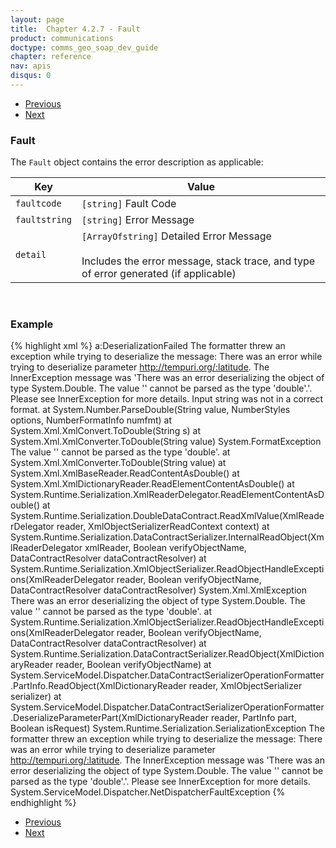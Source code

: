 ```yaml
---
layout: page
title:  Chapter 4.2.7 - Fault
product: communications
doctype: comms_geo_soap_dev_guide
chapter: reference
nav: apis
disqus: 0
---
```


<ul class="pager">
  <li class="previous"><a href="/communications/dev-guide_geo_soap/reference/get-server-time-response"><i class="glyphicon glyphicon-chevron-left"></i>Previous</a></li>
  <li class="next"><a href="/communications/dev-guide_geo_soap/reference/errors/">Next<i class="glyphicon glyphicon-chevron-right"></i></a></li>
</ul>

<h3>Fault</h3>

The <code>Fault</code> object contains the error description as applicable:

<div class="mobile-table">
  <table class="styled-table">
    <thead>
      <tr>
        <th>Key</th>
        <th>Value</th>
      </tr>
    </thead>
    <tbody>
      <tr>
        <td><code>faultcode</code></td>
        <td><code>[string]</code> Fault Code</td>
      </tr>
      <tr>
        <td><code>faultstring</code></td>
        <td><code>[string]</code> Error Message</td>
      </tr>
      <tr>
        <td><code>detail</code></td>
        <td><code>[ArrayOfstring]</code> Detailed Error Message
        <br/><br/>
        Includes the error message, stack trace, and type of error generated (if applicable)</td>
      </tr>
    </tbody>
  </table>
</div>
<br/>

<h3>Example</h3>

{% highlight xml %}
<Fault>
  <faultcode xmlns:a="http://schemas.microsoft.com/net/2005/12/windowscommunicationfoundation/dispatcher">a:DeserializationFailed</faultcode>
  <faultstring xml:lang="en-US">The formatter threw an exception while trying to deserialize the message: There was an error while trying to deserialize parameter http://tempuri.org/:latitude. The InnerException message was 'There was an error deserializing the object of type System.Double. The value '' cannot be parsed as the type 'double'.'.  Please see InnerException for more details.</faultstring>
  <detail>
    <ExceptionDetail xmlns="http://schemas.datacontract.org/2004/07/System.ServiceModel" xmlns:i="http://www.w3.org/2001/XMLSchema-instance">
      <HelpLink i:nil="true"/>
      <InnerException>
        <HelpLink i:nil="true"/>
        <InnerException>
          <HelpLink i:nil="true"/>
          <InnerException>
            <HelpLink i:nil="true"/>
            <InnerException i:nil="true"/>
            <Message>Input string was not in a correct format.</Message>
            <StackTrace>at System.Number.ParseDouble(String value, NumberStyles options, NumberFormatInfo numfmt)
              at System.Xml.XmlConvert.ToDouble(String s)
              at System.Xml.XmlConverter.ToDouble(String value)</StackTrace>
            <Type>System.FormatException</Type>
          </InnerException>
          <Message>The value '' cannot be parsed as the type 'double'.</Message>
          <StackTrace>at System.Xml.XmlConverter.ToDouble(String value)
          at System.Xml.XmlBaseReader.ReadContentAsDouble()
          at System.Xml.XmlDictionaryReader.ReadElementContentAsDouble()
          at System.Runtime.Serialization.XmlReaderDelegator.ReadElementContentAsDouble()
          at System.Runtime.Serialization.DoubleDataContract.ReadXmlValue(XmlReaderDelegator reader, XmlObjectSerializerReadContext context)
          at System.Runtime.Serialization.DataContractSerializer.InternalReadObject(XmlReaderDelegator xmlReader, Boolean verifyObjectName, DataContractResolver dataContractResolver)
          at System.Runtime.Serialization.XmlObjectSerializer.ReadObjectHandleExceptions(XmlReaderDelegator reader, Boolean verifyObjectName, DataContractResolver dataContractResolver)</StackTrace>
          <Type>System.Xml.XmlException</Type>
        </InnerException>
        <Message>There was an error deserializing the object of type System.Double. The value '' cannot be parsed as the type 'double'.</Message>
        <StackTrace>at System.Runtime.Serialization.XmlObjectSerializer.ReadObjectHandleExceptions(XmlReaderDelegator reader, Boolean verifyObjectName, DataContractResolver dataContractResolver)
        at System.Runtime.Serialization.DataContractSerializer.ReadObject(XmlDictionaryReader reader, Boolean verifyObjectName)
        at System.ServiceModel.Dispatcher.DataContractSerializerOperationFormatter.PartInfo.ReadObject(XmlDictionaryReader reader, XmlObjectSerializer serializer)
        at System.ServiceModel.Dispatcher.DataContractSerializerOperationFormatter.DeserializeParameterPart(XmlDictionaryReader reader, PartInfo part, Boolean isRequest)</StackTrace>
        <Type>System.Runtime.Serialization.SerializationException</Type>
      </InnerException>
      <Message>The formatter threw an exception while trying to deserialize the message: There was an error while trying to deserialize parameter http://tempuri.org/:latitude. The InnerException message was 'There was an error deserializing the object of type System.Double. The value '' cannot be parsed as the type 'double'.'.  Please see InnerException for more details.</Message>
      <StackTrace><![CDATA[at System.ServiceModel.Dispatcher.DataContractSerializerOperationFormatter.DeserializeParameterPart(XmlDictionaryReader reader, PartInfo part, Boolean isRequest)
      at System.ServiceModel.Dispatcher.DataContractSerializerOperationFormatter.DeserializeParameter(XmlDictionaryReader reader, PartInfo part, Boolean isRequest)
      at System.ServiceModel.Dispatcher.DataContractSerializerOperationFormatter.DeserializeParameters(XmlDictionaryReader reader, PartInfo[] parts, Object[] parameters, Boolean isRequest)
      at System.ServiceModel.Dispatcher.DataContractSerializerOperationFormatter.DeserializeBody(XmlDictionaryReader reader, MessageVersion version, String action, MessageDescription messageDescription, Object[] parameters, Boolean isRequest)
      at System.ServiceModel.Dispatcher.OperationFormatter.DeserializeBodyContents(Message message, Object[] parameters, Boolean isRequest)
      at System.ServiceModel.Dispatcher.OperationFormatter.DeserializeRequest(Message message, Object[] parameters)
      at System.ServiceModel.Dispatcher.DispatchOperationRuntime.DeserializeInputs(MessageRpc& rpc)
      at System.ServiceModel.Dispatcher.DispatchOperationRuntime.InvokeBegin(MessageRpc& rpc)
      at System.ServiceModel.Dispatcher.ImmutableDispatchRuntime.ProcessMessage5(MessageRpc& rpc)
      at System.ServiceModel.Dispatcher.ImmutableDispatchRuntime.ProcessMessage41(MessageRpc& rpc)
      at System.ServiceModel.Dispatcher.ImmutableDispatchRuntime.ProcessMessage4(MessageRpc& rpc)
      at System.ServiceModel.Dispatcher.ImmutableDispatchRuntime.ProcessMessage31(MessageRpc& rpc)
      at System.ServiceModel.Dispatcher.ImmutableDispatchRuntime.ProcessMessage3(MessageRpc& rpc)
      at System.ServiceModel.Dispatcher.ImmutableDispatchRuntime.ProcessMessage2(MessageRpc& rpc)
      at System.ServiceModel.Dispatcher.ImmutableDispatchRuntime.ProcessMessage11(MessageRpc& rpc)
      at System.ServiceModel.Dispatcher.ImmutableDispatchRuntime.ProcessMessage1(MessageRpc& rpc)
      at System.ServiceModel.Dispatcher.MessageRpc.Process(Boolean isOperationContextSet)]]></StackTrace>
      <Type>System.ServiceModel.Dispatcher.NetDispatcherFaultException</Type>
    </ExceptionDetail>
  </detail>
</Fault>
{% endhighlight %}

<ul class="pager">
  <li class="previous"><a href="/communications/dev-guide_geo_soap/reference/get-server-time-response"><i class="glyphicon glyphicon-chevron-left"></i>Previous</a></li>
  <li class="next"><a href="/communications/dev-guide_geo_soap/reference/errors/">Next<i class="glyphicon glyphicon-chevron-right"></i></a></li>
</ul>